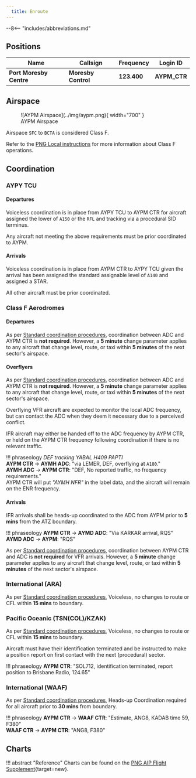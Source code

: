 ```yaml
---
  title: Enroute
---
```


--8<-- "includes/abbreviations.md"

## Positions

| Name                    | Callsign         | Frequency | Login ID    |
| ----------------------- | --------- | ---------------- | --------- |
| **Port Moresby Centre** | **Moresby Control** | **123.400** | **AYPM_CTR** |

## Airspace
<figure markdown>
![AYPM Airspace](../img/aypm.png){ width="700" }
  <figcaption>AYPM Airspace</figcaption>
</figure>

Airspace `SFC` to `BCTA` is considered Class F.

Refer to the [PNG Local instructions](../) for more information about Class F operations.

## Coordination
### AYPY TCU
#### Departures
Voiceless coordination is in place from AYPY TCU to AYPM CTR for aircraft assigned the lower of `A150` or the `RFL` and tracking via a procedural SID terminus.

Any aircraft not meeting the above requirements must be prior coordinated to AYPM.

#### Arrivals
Voiceless coordination is in place from AYPM CTR to AYPY TCU given the arrival has been assigned the standard assignable level of `A140` and assigned a STAR.

All other aircraft must be prior coordinated.

### Class F Aerodromes
#### Departures
As per [Standard coordination procedures](../../controller-skills/coordination/#octa-coordination), coordination between ADC and AYPM CTR is **not required**. However, a **5 minute** change parameter applies to any aircraft that change level, route, or taxi within **5 minutes** of the next sector's airspace.

#### Overflyers
As per [Standard coordination procedures](../../controller-skills/coordination/#octa-coordination), coordination between ADC and AYPM CTR is **not required**. However, a **5 minute** change parameter applies to any aircraft that change level, route, or taxi within **5 minutes** of the next sector's airspace.

Overflying VFR aircraft are expected to monitor the local ADC frequency, but can contact the ADC when they deem it necessary due to a perceived conflict.

IFR aircraft may either be handed off to the ADC frequency by AYPM CTR, or held on the AYPM CTR frequency following coordination if there is no relevant traffic.

!!! phraseology
    *DEF tracking YABAL H409 PAPTI*  
    <span class="hotline">**AYPM CTR** -> **AYMH ADC**</span>: "via LEMER, DEF, overflying at `A180`."  
    <span class="hotline">**AYMH ADC** -> **AYPM CTR**</span>: "DEF, No reported traffic, no frequency requirements."  
    AYPM CTR will put *"AYMH NFR"* in the label data, and the aircraft will remain on the ENR frequency.

#### Arrivals
IFR arrivals shall be heads-up coordinated to the ADC from AYPM prior to **5 mins** from the ATZ boundary.

!!! phraseology
    <span class="hotline">**AYPM CTR** -> **AYMD ADC**</span>: "Via KARKAR arrival, RQS”  
    <span class="hotline">**AYMD ADC** -> **AYPM**</span>: "RQS"  

As per [Standard coordination procedures](../../controller-skills/coordination/#octa-coordination), coordination between AYPM CTR and ADC is **not required** for VFR arrivals. However, a **5 minute** change parameter applies to any aircraft that change level, route, or taxi within **5 minutes** of the next sector's airspace.

### International (ARA)
As per [Standard coordination procedures](../../controller-skills/coordination/#pacific-units), Voiceless, no changes to route or CFL within **15 mins** to boundary.
    
### Pacific Oceanic (TSN(COL)/KZAK)
As per [Standard coordination procedures](../../controller-skills/coordination/#pacific-units), Voiceless, no changes to route or CFL within **15 mins** to boundary.

Aircraft must have their identification terminated and be instructed to make a position report on first contact with the next (procedural) sector.

!!! phraseology
    **AYPM CTR**: "SOL712, identification terminated, report position to Brisbane Radio, 124.65"

### International (WAAF)
As per [Standard coordination procedures](../../controller-skills/coordination/#other-units), Heads-up Coordination required for all aircraft prior to **30 mins** from boundary.

!!! phraseology
    <span class="coldline">**AYPM CTR** -> **WAAF CTR**</span>: "Estimate, ANG8, KADAB time 59, F380"  
    <span class="coldline">**WAAF CTR** -> **AYPM CTR**</span>: "ANG8, F380"

## Charts
!!! abstract "Reference"
    Charts can be found on the [PNG AIP Flight Supplement](https://www.niuskypacific.com.pg/aip-flight-supplements/){target=new}.

